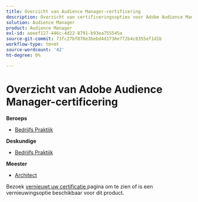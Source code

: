 ```yaml
---
title: Overzicht van Audience Manager-certificering
description: Overzicht van certificeringsopties voor Adobe Audience Manager
solution: Audience Manager
product: Audience Manager
exl-id: aeeef127-446c-4d22-8791-b93ea755545a
source-git-commit: 73fc27bf870e3bebd4d1736e772b4c8355ef1d1b
workflow-type: tm+mt
source-wordcount: '42'
ht-degree: 0%

---
```


# Overzicht van Adobe Audience Manager-certificering

**Beroeps**

* [ Bedrijfs Praktijk ](/help/certifications/aam/aam-p-business.md) <!--AD0-E458-->

**Deskundige**

* [ Bedrijfs Praktijk ](/help/certifications/aam/aam-e-business.md) <!--AD0-E457-->

**Meester**

* [ Architect ](/help/certifications/aam/aam-m-architect.md) <!--AD0-E454-->

Bezoek [ vernieuwt uw certificatie ](/help/certifications/renew.md) pagina om te zien of is een vernieuwingsoptie beschikbaar voor dit product.
